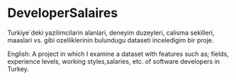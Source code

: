 # DeveloperSalaires

 Turkiye`deki yazilimcilarin alanlari, deneyim duzeyleri, calisma sekilleri, maaslari vs. gibi ozelliklerinin bulundugu dataseti inceledigim bir proje.

 English:
 A project in which I examine a dataset with features such as; fields, experience levels, working styles,salaries, etc. of software developers in Turkey. 
